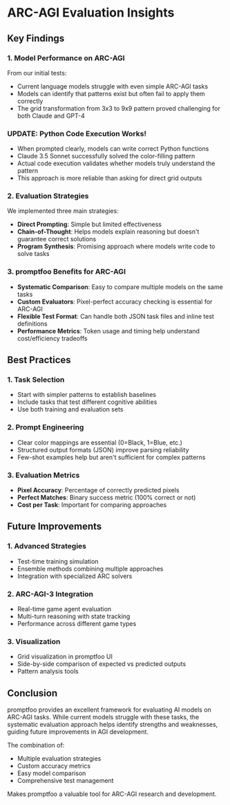 # ARC-AGI Evaluation Insights

## Key Findings

### 1. Model Performance on ARC-AGI

From our initial tests:
- Current language models struggle with even simple ARC-AGI tasks
- Models can identify that patterns exist but often fail to apply them correctly
- The grid transformation from 3x3 to 9x9 pattern proved challenging for both Claude and GPT-4

### UPDATE: Python Code Execution Works!
- When prompted clearly, models can write correct Python functions
- Claude 3.5 Sonnet successfully solved the color-filling pattern
- Actual code execution validates whether models truly understand the pattern
- This approach is more reliable than asking for direct grid outputs

### 2. Evaluation Strategies

We implemented three main strategies:
- **Direct Prompting**: Simple but limited effectiveness
- **Chain-of-Thought**: Helps models explain reasoning but doesn't guarantee correct solutions
- **Program Synthesis**: Promising approach where models write code to solve tasks

### 3. promptfoo Benefits for ARC-AGI

- **Systematic Comparison**: Easy to compare multiple models on the same tasks
- **Custom Evaluators**: Pixel-perfect accuracy checking is essential for ARC-AGI
- **Flexible Test Format**: Can handle both JSON task files and inline test definitions
- **Performance Metrics**: Token usage and timing help understand cost/efficiency tradeoffs

## Best Practices

### 1. Task Selection
- Start with simpler patterns to establish baselines
- Include tasks that test different cognitive abilities
- Use both training and evaluation sets

### 2. Prompt Engineering
- Clear color mappings are essential (0=Black, 1=Blue, etc.)
- Structured output formats (JSON) improve parsing reliability
- Few-shot examples help but aren't sufficient for complex patterns

### 3. Evaluation Metrics
- **Pixel Accuracy**: Percentage of correctly predicted pixels
- **Perfect Matches**: Binary success metric (100% correct or not)
- **Cost per Task**: Important for comparing approaches

## Future Improvements

### 1. Advanced Strategies
- Test-time training simulation
- Ensemble methods combining multiple approaches
- Integration with specialized ARC solvers

### 2. ARC-AGI-3 Integration
- Real-time game agent evaluation
- Multi-turn reasoning with state tracking
- Performance across different game types

### 3. Visualization
- Grid visualization in promptfoo UI
- Side-by-side comparison of expected vs predicted outputs
- Pattern analysis tools

## Conclusion

promptfoo provides an excellent framework for evaluating AI models on ARC-AGI tasks. While current models struggle with these tasks, the systematic evaluation approach helps identify strengths and weaknesses, guiding future improvements in AGI development.

The combination of:
- Multiple evaluation strategies
- Custom accuracy metrics
- Easy model comparison
- Comprehensive test management

Makes promptfoo a valuable tool for ARC-AGI research and development. 